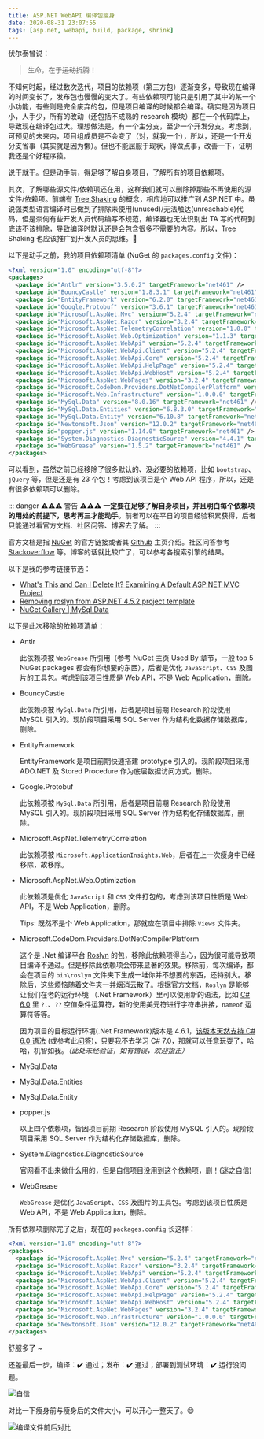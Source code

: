 ```yaml
---
title: ASP.NET WebAPI 编译包瘦身
date: 2020-08-31 23:07:55
tags: [asp.net, webapi, build, package, shrink]
---
```


伏尔泰曾说：

> 生命，在于~~运动~~折腾！

不知何时起，经过数次迭代，项目的依赖项（第三方包）逐渐变多，导致现在编译的时间变长了，发布包也慢慢的变大了。有些依赖项可能只是引用了其中的某一个小功能，有些则是完全废弃的包，但是项目编译的时候都会编译。确实是因为项目小，人手少，所有的改动（还包括不成熟的 research 模块）都在一个代码库上，导致现在编译包过大。理想做法是，有一个主分支，至少一个开发分支。考虑到，可预见的未来内，项目组成员是不会变了（对，就我一个），所以，还是一个开发分支省事（其实就是因为懒）。但也不能屈服于现状，得做点事，改善一下，证明我还是个好程序猿。

说干就干。但是动手前，得足够了解自身项目，了解所有的项目依赖项。

其次，了解哪些源文件/依赖项还在用，这样我们就可以删除掉那些不再使用的源文件/依赖项。前端有 [Tree Shaking](https://webpack.js.org/guides/tree-shaking/) 的概念，相应地可以推广到 ASP.NET 中。虽说强类型语言编译时已做到了排除未使用(unused)/无法触达(unreachable)代码，但是奈何有些开发人员代码编写不规范，编译器也无法识别出 TA 写的代码到底该不该排除，导致编译时默认还是会包含很多不需要的内容。所以，Tree Shaking 也应该推广到开发人员的思维。🙂

以下是动手之前，我的项目依赖项清单 (NuGet 的 `packages.config` 文件)：

``` xml
<?xml version="1.0" encoding="utf-8"?>
<packages>
  <package id="Antlr" version="3.5.0.2" targetFramework="net461" />
  <package id="BouncyCastle" version="1.8.3.1" targetFramework="net461" />
  <package id="EntityFramework" version="6.2.0" targetFramework="net461" />
  <package id="Google.Protobuf" version="3.6.1" targetFramework="net461" />
  <package id="Microsoft.AspNet.Mvc" version="5.2.4" targetFramework="net461" />
  <package id="Microsoft.AspNet.Razor" version="3.2.4" targetFramework="net461" />
  <package id="Microsoft.AspNet.TelemetryCorrelation" version="1.0.0" targetFramework="net461" />
  <package id="Microsoft.AspNet.Web.Optimization" version="1.1.3" targetFramework="net461" />
  <package id="Microsoft.AspNet.WebApi" version="5.2.4" targetFramework="net461" />
  <package id="Microsoft.AspNet.WebApi.Client" version="5.2.4" targetFramework="net461" />
  <package id="Microsoft.AspNet.WebApi.Core" version="5.2.4" targetFramework="net461" />
  <package id="Microsoft.AspNet.WebApi.HelpPage" version="5.2.4" targetFramework="net461" />
  <package id="Microsoft.AspNet.WebApi.WebHost" version="5.2.4" targetFramework="net461" />
  <package id="Microsoft.AspNet.WebPages" version="3.2.4" targetFramework="net461" />
  <package id="Microsoft.CodeDom.Providers.DotNetCompilerPlatform" version="2.0.0" targetFramework="net461" />
  <package id="Microsoft.Web.Infrastructure" version="1.0.0.0" targetFramework="net461" />
  <package id="MySql.Data" version="8.0.16" targetFramework="net461" />
  <package id="MySql.Data.Entities" version="6.8.3.0" targetFramework="net461" />
  <package id="MySql.Data.Entity" version="6.10.8" targetFramework="net461" />
  <package id="Newtonsoft.Json" version="12.0.2" targetFramework="net461" />
  <package id="popper.js" version="1.14.0" targetFramework="net461" />
  <package id="System.Diagnostics.DiagnosticSource" version="4.4.1" targetFramework="net461" />
  <package id="WebGrease" version="1.5.2" targetFramework="net461" />
</packages>
```

可以看到，虽然之前已经移除了很多默认的、没必要的依赖项，比如 `bootstrap`、`jQuery` 等，但是还是有 23 个包！考虑到该项目是个 Web API 程序，所以，还是有很多依赖项可以删除。

::: danger ⚠⚠⚠ 警告 ⚠⚠⚠
**一定要在足够了解自身项目，并且明白每个依赖项的用处的前提下，思考再三才能动手**。前者可以在平日的项目经验积累获得，后者只能通过看官方文档、社区问答、博客去了解。
:::

官方文档是指 [NuGet](https://www.nuget.org/) 的官方链接或者其 [Github](https://github.com/) 主页介绍。社区问答参考 [Stackoverflow](https://stackoverflow.com) 等。博客的话就比较广了，可以参考各搜索引擎的结果。

以下是我的参考链接节选：

- [What's This and Can I Delete It? Examining A Default ASP.NET MVC Project](https://exceptionnotfound.net/whats-this-and-can-i-delete-it-examining-a-default-asp-net-mvc-project/)
- [Removing roslyn from ASP.NET 4.5.2 project template](https://galdin.dev/blog/removing-roslyn-from-asp-net-4-5-2-project-template/)
- [NuGet Gallery | MySql.Data](https://www.nuget.org/packages/MySql.Data/)

以下是此次移除的依赖项清单：

- Antlr <ZLink link="https://www.nuget.org/packages/Antlr/"/>

  此依赖项被 `WebGrease` 所引用（参考 NuGet 主页 Used By 章节，一般 top 5 NuGet packages 都会有你想要的东西），后者是优化 `JavaScript`、`CSS` 及图片的工具包。考虑到该项目性质是 Web API，不是 Web Application，删除。

- BouncyCastle <ZLink link="https://www.nuget.org/packages/BouncyCastle/"/>

  此依赖项被 `MySql.Data` 所引用，后者是项目前期 Research 阶段使用 MySQL 引入的。现阶段项目采用 SQL Server 作为结构化数据存储数据库，删除。

- EntityFramework <ZLink link="https://www.nuget.org/packages/EntityFramework/"/>

  EntityFramework 是项目前期快速搭建 prototype 引入的。现阶段项目采用 ADO.NET 及 Stored Procedure 作为底层数据访问方式，删除。

- Google.Protobuf <ZLink link="https://www.nuget.org/packages/Google.Protobuf/"/>

  此依赖项被 `MySql.Data` 所引用，后者是项目前期 Research 阶段使用 MySQL 引入的。现阶段项目采用 SQL Server 作为结构化存储数据库，删除。

- Microsoft.AspNet.TelemetryCorrelation <ZLink link="https://www.nuget.org/packages/Microsoft.AspNet.TelemetryCorrelation"/>

  此依赖项被 `Microsoft.ApplicationInsights.Web`，后者在上一次瘦身中已经移除，故移除。

- Microsoft.AspNet.Web.Optimization <ZLink link="https://www.nuget.org/packages/Microsoft.AspNet.Web.Optimization/"/>

  此依赖项是优化 `JavaScript` 和 `CSS` 文件打包的，考虑到该项目性质是 Web API，不是 Web Application，删除。

  Tips: 既然不是个 Web Application，那就应在项目中排除 `Views` 文件夹。

- Microsoft.CodeDom.Providers.DotNetCompilerPlatform <ZLink link="https://www.nuget.org/packages/Microsoft.CodeDom.Providers.DotNetCompilerPlatform"/>

  这个是 .Net 编译平台 [Roslyn](https://github.com/aspnet/RoslynCodeDomProvider/) 的包，移除此依赖项得当心，因为很可能导致项目编译不通过。但是移除此依赖项会带来显著的效果。移除前，每次编译，都会在项目的 `bin\roslyn` 文件夹下生成一堆你并不想要的东西，还特别大。移除后，这些烦恼随着文件夹一并烟消云散了。根据官方文档，`Roslyn` 是能够让我们在老的运行环境 （.Net Framework）里可以使用新的语法，比如 [C# 6.0](https://docs.microsoft.com/en-us/dotnet/csharp/whats-new/csharp-6) 里 `?.`、`??` 空值条件运算符，新的使用美元符进行字符串拼接，`nameof` 运算符等等。

  因为项目的目标运行环境(.Net Framework)版本是 4.6.1，[该版本天然支持 C# 6.0 语法](https://devblogs.microsoft.com/dotnet/announcing-net-framework-4-6/) (或参考此[问答](https://stackoverflow.com/questions/28921701/does-c-sharp-6-0-work-for-net-4-0))，只要我不去学习 C# 7.0，那就可以任意玩耍了，哈哈，机智如我。*（此处未经验证，如有错误，欢迎指正）*

- MySql.Data <ZLink link="https://www.nuget.org/packages/MySql.Data/"/>
- MySql.Data.Entities <ZLink link="https://www.nuget.org/packages/MySql.Data.Entities/"/>
- MySql.Data.Entity <ZLink link="https://www.nuget.org/packages/MySql.Data.Entity/"/>
- popper.js <ZLink link="https://www.nuget.org/packages/popper.js/"/>

  以上四个依赖项，皆因项目前期 Research 阶段使用 MySQL 引入的。现阶段项目采用 SQL Server 作为结构化存储数据库，删除。

- System.Diagnostics.DiagnosticSource <ZLink link="https://www.nuget.org/packages/System.Diagnostics.DiagnosticSource"/>

  官网看不出来做什么用的，但是自信项目没用到这个依赖项，删！(迷之自信)

- WebGrease <ZLink link="https://www.nuget.org/packages/WebGrease/"/>

  `WebGrease` 是优化 `JavaScript`、`CSS` 及图片的工具包。考虑到该项目性质是 Web API，不是 Web Application，删除。

所有依赖项删除完了之后，现在的 `packages.config` 长这样：

``` xml
<?xml version="1.0" encoding="utf-8"?>
<packages>
  <package id="Microsoft.AspNet.Mvc" version="5.2.4" targetFramework="net461" />
  <package id="Microsoft.AspNet.Razor" version="3.2.4" targetFramework="net461" />
  <package id="Microsoft.AspNet.WebApi" version="5.2.4" targetFramework="net461" />
  <package id="Microsoft.AspNet.WebApi.Client" version="5.2.4" targetFramework="net461" />
  <package id="Microsoft.AspNet.WebApi.Core" version="5.2.4" targetFramework="net461" />
  <package id="Microsoft.AspNet.WebApi.HelpPage" version="5.2.4" targetFramework="net461" />
  <package id="Microsoft.AspNet.WebApi.WebHost" version="5.2.4" targetFramework="net461" />
  <package id="Microsoft.AspNet.WebPages" version="3.2.4" targetFramework="net461" />
  <package id="Microsoft.Web.Infrastructure" version="1.0.0.0" targetFramework="net461" />
  <package id="Newtonsoft.Json" version="12.0.2" targetFramework="net461" />
</packages>
```

舒服多了 ~

还差最后一步，编译：✔️ 通过；发布：✔️ 通过；部署到测试环境：✔️ 运行没问题。

![自信](/img/shrink-ASP-NET-WebAPI-build-package-file-size/confidence.gif)

对比一下瘦身前与瘦身后的文件大小，可以开心一整天了。😄

![编译文件前后对比](/img/shrink-ASP-NET-WebAPI-build-package-file-size/comparison.png)

